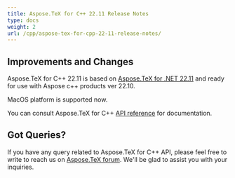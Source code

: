 ```yaml
---
title: Aspose.TeX for C++ 22.11 Release Notes
type: docs
weight: 2
url: /cpp/aspose-tex-for-cpp-22-11-release-notes/
---
```


## Improvements and Changes

Aspose.TeX for C++ 22.11 is based on [Aspose.TeX for .NET 22.11](/tex/net/aspose-tex-for-net-22-11-release-notes/) and ready for use with Aspose c++ products ver 22.10.

MacOS platform is supported now.


You can consult Aspose.TeX for C++ [API reference](https://reference.aspose.com/tex/cpp/) for documentation.
 
## Got Queries?
If you have any query related to Aspose.TeX for C++ API, please feel free to write to reach us on [Aspose.TeX forum](https://forum.aspose.com/c/tex/). We'll be glad to assist you with your inquiries.
